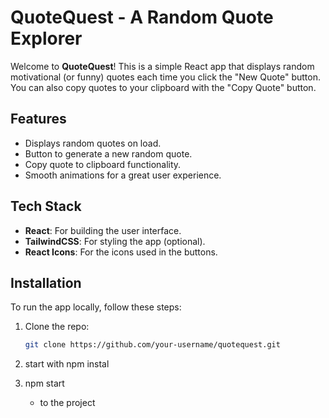 # QuoteQuest - A Random Quote Explorer

Welcome to **QuoteQuest**! This is a simple React app that displays random motivational (or funny) quotes each time you click the "New Quote" button. You can also copy quotes to your clipboard with the "Copy Quote" button.

## Features
- Displays random quotes on load.
- Button to generate a new random quote.
- Copy quote to clipboard functionality.
- Smooth animations for a great user experience.

## Tech Stack
- **React**: For building the user interface.
- **TailwindCSS**: For styling the app (optional).
- **React Icons**: For the icons used in the buttons.

## Installation

To run the app locally, follow these steps:

1. Clone the repo:
   ```bash
   git clone https://github.com/your-username/quotequest.git
2. start with npm instal 

3. npm start
   - to the project 
